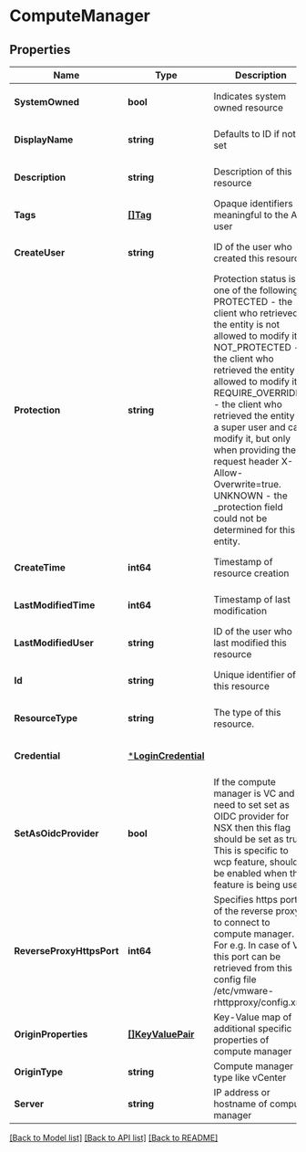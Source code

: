# ComputeManager

## Properties
Name | Type | Description | Notes
------------ | ------------- | ------------- | -------------
**SystemOwned** | **bool** | Indicates system owned resource | [optional] [default to null]
**DisplayName** | **string** | Defaults to ID if not set | [optional] [default to null]
**Description** | **string** | Description of this resource | [optional] [default to null]
**Tags** | [**[]Tag**](Tag.md) | Opaque identifiers meaningful to the API user | [optional] [default to null]
**CreateUser** | **string** | ID of the user who created this resource | [optional] [default to null]
**Protection** | **string** | Protection status is one of the following: PROTECTED - the client who retrieved the entity is not allowed             to modify it. NOT_PROTECTED - the client who retrieved the entity is allowed                 to modify it REQUIRE_OVERRIDE - the client who retrieved the entity is a super                    user and can modify it, but only when providing                    the request header X-Allow-Overwrite&#x3D;true. UNKNOWN - the _protection field could not be determined for this           entity.  | [optional] [default to null]
**CreateTime** | **int64** | Timestamp of resource creation | [optional] [default to null]
**LastModifiedTime** | **int64** | Timestamp of last modification | [optional] [default to null]
**LastModifiedUser** | **string** | ID of the user who last modified this resource | [optional] [default to null]
**Id** | **string** | Unique identifier of this resource | [optional] [default to null]
**ResourceType** | **string** | The type of this resource. | [optional] [default to null]
**Credential** | [***LoginCredential**](LoginCredential.md) |  | [optional] [default to null]
**SetAsOidcProvider** | **bool** | If the compute manager is VC and need to set set as OIDC provider for NSX then this flag should be set as true. This is specific to wcp feature, should be enabled when this feature is being used.  | [optional] [default to false]
**ReverseProxyHttpsPort** | **int64** | Specifies https port of the reverse proxy to connect to compute manager. For e.g. In case of VC, this port can be retrieved from this config file /etc/vmware-rhttpproxy/config.xml.  | [optional] [default to 443]
**OriginProperties** | [**[]KeyValuePair**](KeyValuePair.md) | Key-Value map of additional specific properties of compute manager | [optional] [default to null]
**OriginType** | **string** | Compute manager type like vCenter | [default to null]
**Server** | **string** | IP address or hostname of compute manager | [default to null]

[[Back to Model list]](../README.md#documentation-for-models) [[Back to API list]](../README.md#documentation-for-api-endpoints) [[Back to README]](../README.md)

